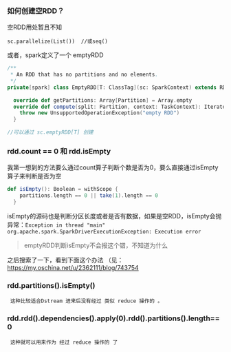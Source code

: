 ### 如何创建空RDD？

空RDD用处暂且不知

`sc.parallelize(List())  //或seq()`

或者，spark定义了一个 emptyRDD
```scala
/**
 * An RDD that has no partitions and no elements.
 */
private[spark] class EmptyRDD[T: ClassTag](sc: SparkContext) extends RDD[T](sc, Nil) {
 
  override def getPartitions: Array[Partition] = Array.empty
  override def compute(split: Partition, context: TaskContext): Iterator[T] = {
    throw new UnsupportedOperationException("empty RDD")
  }
  
//可以通过 sc.emptyRDD[T] 创建
```
### rdd.count == 0 和 rdd.isEmpty
我第一想到的方法要么通过count算子判断个数是否为0，要么直接通过isEmpty算子来判断是否为空

```scala
def isEmpty(): Boolean = withScope {
    partitions.length == 0 || take(1).length == 0
  }
```

isEmpty的源码也是判断分区长度或者是否有数据，如果是空RDD，isEmpty会抛异常：`Exception in thread "main" org.apache.spark.SparkDriverExecutionException: Execution error`

> emptyRDD判断isEmpty不会报这个错，不知道为什么

之后搜索了一下，看到下面这个办法 （见： https://my.oschina.net/u/2362111/blog/743754

### rdd.partitions().isEmpty()

```
 这种比较适合Dstream 进来后没有经过 类似 reduce 操作的 。
```

### rdd.rdd().dependencies().apply(0).rdd().partitions().length==0

```
 这种就可以用来作为 经过 reduce 操作的 了 
```